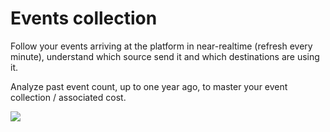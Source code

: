 # Events collection

Follow your events arriving at the platform in near-realtime (refresh every minute), understand which source send it and which destinations are using it.&#x20;

Analyze past event count, up to one year ago, to master your event collection / associated cost.

![](<../../.gitbook/assets/Capture d’écran 2022-07-28 à 17.26.22.png>)
